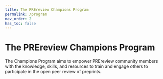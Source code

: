 ```yaml
---
title: The PREreview Champions Program
permalink: /program
nav_order: 2
has_toc: false
---
```


# The PREreview Champions Program

The Champions Program aims to empower PREreview community members with the knowledge, skills, and resources to train and engage others to participate in the open peer review of preprints.

